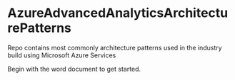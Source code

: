 # AzureAdvancedAnalyticsArchitecturePatterns
Repo contains most commonly architecture patterns used in the industry build using Microsoft Azure Services

Begin with the word document to get started.
